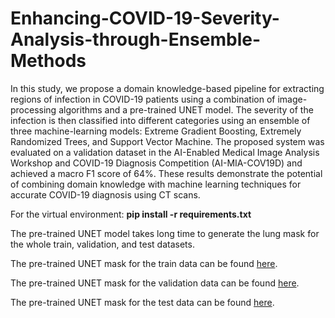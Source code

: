 # Enhancing-COVID-19-Severity-Analysis-through-Ensemble-Methods
 In this study, we propose a domain knowledge-based pipeline for extracting regions of infection in COVID-19 patients using a combination of image-processing algorithms and a pre-trained UNET model. The severity of the infection is then classified into different categories using an ensemble of three machine-learning models: Extreme Gradient Boosting, Extremely Randomized Trees, and Support Vector Machine. The proposed system was evaluated on a validation dataset in the AI-Enabled Medical Image Analysis Workshop and COVID-19 Diagnosis Competition (AI-MIA-COV19D) and achieved a macro F1 score of 64\%. These results demonstrate the potential of combining domain knowledge with machine learning techniques for accurate COVID-19 diagnosis using CT scans.

For the virtual environment: **pip install -r requirements.txt**

The pre-trained UNET model takes long time to generate the lung mask for the whole train, validation, and test datasets. 

The pre-trained UNET mask for the train data can be found [here](https://drive.google.com/drive/folders/17kwmu5-Xi3WAPLjSK06ACwXBL5st8vC2?usp=sharing).

The pre-trained UNET mask for the validation data can be found [here](https://drive.google.com/drive/folders/1Znx_NnX7xxxIY3aejT1OuLDT5MdzKlg9?usp=sharing).

The pre-trained UNET mask for the test data can be found [here](https://drive.google.com/drive/folders/1Ix2uhWO8_Hq200Uf2EhOCLBRn_dKcwi4?usp=sharing).
